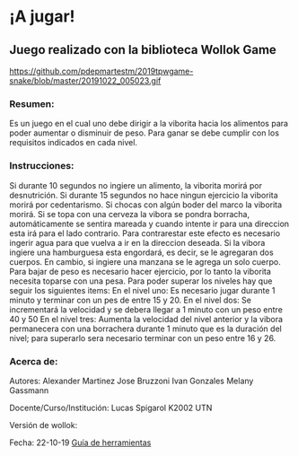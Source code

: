 # ¡A jugar! 

## Juego realizado con la biblioteca Wollok Game
https://github.com/pdepmartestm/2019tpwgame-snake/blob/master/20191022_005023.gif



### Resumen:
Es un juego en el cual uno debe dirigir a la viborita hacia los alimentos para poder aumentar o disminuir de peso. Para ganar se debe cumplir con los requisitos indicados en cada nivel. 

### Instrucciones:
Si durante 10 segundos no ingiere un alimento, la viborita morirá por desnutrición.
Si durante 15 segundos no hace ningun ejercicio la viborita morirá por cedentarismo.
Si chocas con algún boder del marco la viborita morirá.
Si se topa con una cerveza la vibora se pondra borracha, automáticamente se sentira mareada y cuando intente ir para una direccion esta irá para el lado contrario. Para contrarestar este efecto es necesario ingerir agua para que vuelva a ir en la direccion deseada.
Si la vibora ingiere una hamburguesa esta engordará, es decir, se le agregaran dos cuerpos. En cambio, si ingiere una manzana se le agrega un solo cuerpo. Para bajar de peso es necesario hacer ejercicio, por lo tanto la viborita necesita toparse con una pesa.
Para poder superar los niveles hay que seguir los siguientes items:
En el nivel uno:
Es necesario jugar durante 1 minuto y terminar con un pes de entre 15 y 20.
En el nivel dos:
Se incrementará la velocidad y se debera llegar a 1 minuto con un peso entre 40 y 50
En el nivel tres:
Aumenta la velocidad del nivel anterior y la vibora permanecera con una borrachera durante 1 minuto que es la duración del nivel; para superarlo sera necesario terminar con un peso entre 16 y 26.

### Acerca de:

Autores:
Alexander Martinez 
Jose Bruzzoni
Ivan Gonzales
Melany Gassmann

Docente/Curso/Institución:
Lucas Spigarol K2002 UTN

Versión de wollok:


Fecha:
22-10-19
[Guía de herramientas](https://www.wollok.org/documentacion/conceptos/)


